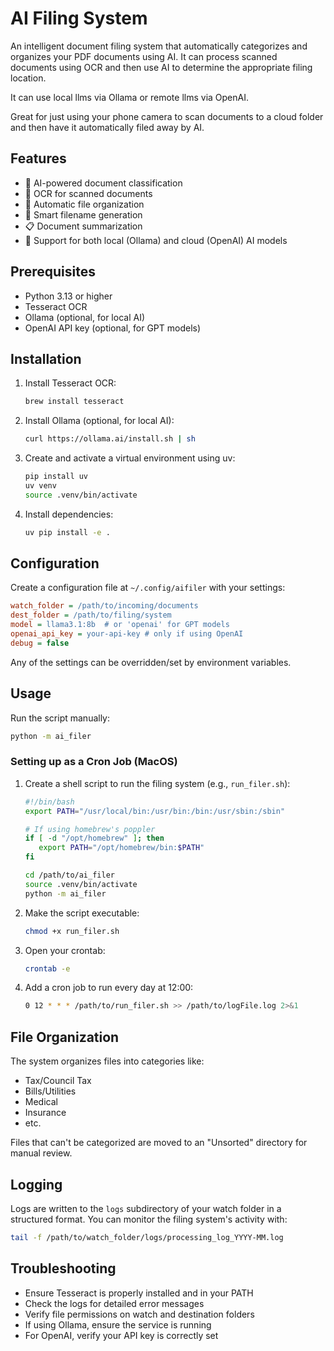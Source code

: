 # AI Filing System

An intelligent document filing system that automatically categorizes and organizes
your PDF documents using AI. It can process scanned documents using OCR and then
use AI to determine the appropriate filing location.

It can use local llms via Ollama or remote llms via OpenAI.

Great for just using your phone camera to scan documents to a cloud folder
and then have it automatically filed away by AI.

## Features

- 🤖 AI-powered document classification
- 📄 OCR for scanned documents
- 📁 Automatic file organization
- 📝 Smart filename generation
- 📋 Document summarization
- 🔄 Support for both local (Ollama) and cloud (OpenAI) AI models

## Prerequisites

- Python 3.13 or higher
- Tesseract OCR
- Ollama (optional, for local AI)
- OpenAI API key (optional, for GPT models)

## Installation

1. Install Tesseract OCR:

   ```bash
   brew install tesseract
   ```

2. Install Ollama (optional, for local AI):

   ```bash
   curl https://ollama.ai/install.sh | sh
   ```

3. Create and activate a virtual environment using uv:

   ```bash
   pip install uv
   uv venv
   source .venv/bin/activate
   ```

4. Install dependencies:

   ```bash
   uv pip install -e .
   ```

## Configuration

Create a configuration file at `~/.config/aifiler` with your settings:

   ```ini
   watch_folder = /path/to/incoming/documents
   dest_folder = /path/to/filing/system
   model = llama3.1:8b  # or 'openai' for GPT models
   openai_api_key = your-api-key # only if using OpenAI
   debug = false
   ```

Any of the settings can be overridden/set by environment variables.

## Usage

Run the script manually:

   ```bash
   python -m ai_filer
   ```

### Setting up as a Cron Job (MacOS)

1. Create a shell script to run the filing system (e.g., `run_filer.sh`):

   ```bash
   #!/bin/bash
   export PATH="/usr/local/bin:/usr/bin:/bin:/usr/sbin:/sbin"

   # If using homebrew's poppler
   if [ -d "/opt/homebrew" ]; then
      export PATH="/opt/homebrew/bin:$PATH"
   fi

   cd /path/to/ai_filer
   source .venv/bin/activate
   python -m ai_filer
   ```

2. Make the script executable:

   ```bash
   chmod +x run_filer.sh
   ```

3. Open your crontab:

   ```bash
   crontab -e
   ```

4. Add a cron job to run every day at 12:00:

   ```bash
   0 12 * * * /path/to/run_filer.sh >> /path/to/logFile.log 2>&1
   ```

## File Organization

The system organizes files into categories like:

- Tax/Council Tax
- Bills/Utilities
- Medical
- Insurance
- etc.

Files that can't be categorized are moved to an "Unsorted" directory for manual review.

## Logging

Logs are written to the `logs` subdirectory of your watch folder in a structured format. You can monitor the filing system's activity with:

```bash
tail -f /path/to/watch_folder/logs/processing_log_YYYY-MM.log
```

## Troubleshooting

- Ensure Tesseract is properly installed and in your PATH
- Check the logs for detailed error messages
- Verify file permissions on watch and destination folders
- If using Ollama, ensure the service is running
- For OpenAI, verify your API key is correctly set
